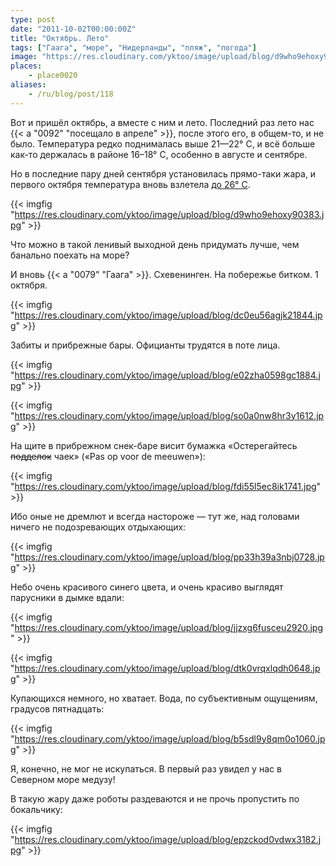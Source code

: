 ```yaml
---
type: post
date: "2011-10-02T00:00:00Z"
title: "Октябрь. Лето"
tags: ["Гаага", "море", "Нидерланды", "пляж", "погода"]
image: "https://res.cloudinary.com/yktoo/image/upload/blog/d9who9ehoxy90383.jpg"
places:
    - place0020
aliases:
    - /ru/blog/post/118
---
```


Вот и пришёл октябрь, а вместе с ним и лето. Последний раз лето нас {{< a "0092" "посещало в апреле" >}}, после этого его, в общем-то, и не было. Температура редко поднималась выше 21—22° C, и всё больше как-то держалась в районе 16­–18° C, особенно в августе и сентябре.

Но в последние пару дней сентября установилась прямо-таки жара, и первого октября температура вновь взлетела [до 26° C](http://www.knmi.nl/climatology/daily_data/index.cgi?station=260&year=2011&month=10&day=01).

{{< imgfig "https://res.cloudinary.com/yktoo/image/upload/blog/d9who9ehoxy90383.jpg" >}}

Что можно в такой ленивый выходной день придумать лучше, чем банально поехать на море?

<!--more-->

И вновь {{< a "0079" "Гаага" >}}. Схевенинген. На побережье битком. 1 октября.

{{< imgfig "https://res.cloudinary.com/yktoo/image/upload/blog/dc0eu56agjk21844.jpg" >}}

Забиты и прибрежные бары. Официанты трудятся в поте лица.

{{< imgfig "https://res.cloudinary.com/yktoo/image/upload/blog/e02zha0598gc1884.jpg" >}}

{{< imgfig "https://res.cloudinary.com/yktoo/image/upload/blog/so0a0nw8hr3y1612.jpg" >}}

На щите в прибрежном снек-баре висит бумажка «Остерегайтесь ~~подделок~~ чаек» («Pas op voor de meeuwen»):

{{< imgfig "https://res.cloudinary.com/yktoo/image/upload/blog/fdi55l5ec8ik1741.jpg" >}}

Ибо оные не дремлют и всегда настороже — тут же, над головами ничего не подозревающих отдыхающих:

{{< imgfig "https://res.cloudinary.com/yktoo/image/upload/blog/pp33h39a3nbj0728.jpg" >}}

Небо очень красивого синего цвета, и очень красиво выглядят парусники в дымке вдали:

{{< imgfig "https://res.cloudinary.com/yktoo/image/upload/blog/jjzxg6fusceu2920.jpg" >}}

{{< imgfig "https://res.cloudinary.com/yktoo/image/upload/blog/dtk0vrqxlqdh0648.jpg" >}}

Купающихся немного, но хватает. Вода, по субъективным ощущениям, градусов пятнадцать:

{{< imgfig "https://res.cloudinary.com/yktoo/image/upload/blog/b5sdl9y8qm0o1060.jpg" >}}

Я, конечно, не мог не искупаться. В первый раз увидел у нас в Северном море медузу!

В такую жару даже роботы раздеваются и не прочь пропустить по бокальчику:

{{< imgfig "https://res.cloudinary.com/yktoo/image/upload/blog/epzckod0vdwx3182.jpg" >}}
